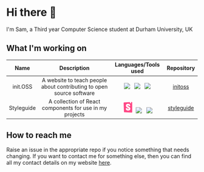 # Hi there 👋

I'm Sam, a Third year Computer Science student at Durham University, UK

## What I'm working on

|    Name    |                             Description                              |                                                                                                                                                                                                                Languages/Tools used                                                                                                                                                                                                                 |                        Repository                        |
| :--------: | :------------------------------------------------------------------: | :-------------------------------------------------------------------------------------------------------------------------------------------------------------------------------------------------------------------------------------------------------------------------------------------------------------------------------------------------------------------------------------------------------------------------------------------------: | :------------------------------------------------------: |
|  init.OSS  | A website to teach people about contributing to open source software |                                                    [<img height="32" src="https://mdx-logo.now.sh/" />](https://mdxjs.com/) &nbsp; [<img height="32" src="https://seeklogo.com/images/T/tailwind-css-logo-5AD4175897-seeklogo.com.png" />](https://tailwindcss.com/) &nbsp; [<img height="32" src="https://upload.wikimedia.org/wikipedia/commons/8/8e/Nextjs-logo.svg" />](https://nextjs.org/)                                                    |    [initoss](https://github.com/samrobbins85/initoss)    |
| Styleguide |       A collection of React components for use in my projects        | [<img height="32" src="https://raw.githubusercontent.com/vscode-icons/vscode-icons/72101ee333eca9219ac9a7c14d4834eef8e4c64b/icons/file_type_storybook.svg">](https://storybook.js.org/) [<img height="32" src="https://upload.wikimedia.org/wikipedia/commons/a/a7/React-icon.svg">](https://reactjs.org/) &nbsp; [<img height="32" src="https://seeklogo.com/images/T/tailwind-css-logo-5AD4175897-seeklogo.com.png" />](https://tailwindcss.com/) | [styleguide](https://github.com/samrobbins85/styleguide) |

## How to reach me

Raise an issue in the appropriate repo if you notice something that needs changing. If you want to contact me for something else, then you can find all my contact details on my website [here](https://samrobbins.uk).

